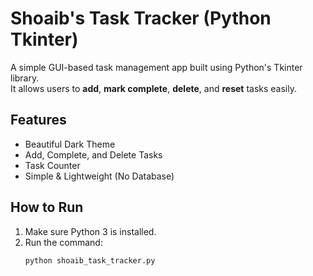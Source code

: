 # Shoaib's Task Tracker (Python Tkinter)

A simple GUI-based task management app built using Python's Tkinter library.  
It allows users to **add**, **mark complete**, **delete**, and **reset** tasks easily.

## Features
- Beautiful Dark Theme
- Add, Complete, and Delete Tasks
- Task Counter
- Simple & Lightweight (No Database)

## How to Run
1. Make sure Python 3 is installed.
2. Run the command:
   ```bash
   python shoaib_task_tracker.py
